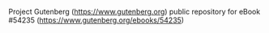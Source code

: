 Project Gutenberg (https://www.gutenberg.org) public repository for
eBook #54235 (https://www.gutenberg.org/ebooks/54235)
